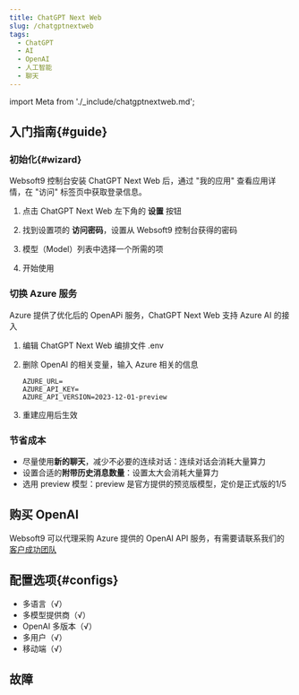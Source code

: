 ```yaml
---
title: ChatGPT Next Web
slug: /chatgptnextweb
tags:
  - ChatGPT
  - AI
  - OpenAI
  - 人工智能
  - 聊天
---
```


import Meta from './_include/chatgptnextweb.md';

<Meta name="meta" />

## 入门指南{#guide}

### 初始化{#wizard}

Websoft9 控制台安装 ChatGPT Next Web 后，通过 "我的应用" 查看应用详情，在 "访问" 标签页中获取登录信息。  

1. 点击 ChatGPT Next Web 左下角的 **设置** 按钮

2. 找到设置项的 **访问密码**，设置从 Websoft9 控制台获得的密码

3. 模型（Model）列表中选择一个所需的项

3. 开始使用

### 切换 Azure 服务

Azure 提供了优化后的 OpenAPi 服务，ChatGPT Next Web 支持 Azure AI 的接入

1. 编辑 ChatGPT Next Web 编排文件 .env

2. 删除 OpenAI 的相关变量，输入 Azure 相关的信息
   ```
   AZURE_URL=
   AZURE_API_KEY=
   AZURE_API_VERSION=2023-12-01-preview
   ```

3. 重建应用后生效

### 节省成本

- 尽量使用**新的聊天**，减少不必要的连续对话：连续对话会消耗大量算力
- 设置合适的**附带历史消息数量**：设置太大会消耗大量算力
- 选用 preview 模型：preview 是官方提供的预览版模型，定价是正式版的1/5

## 购买 OpenAI 

Websoft9 可以代理采购 Azure 提供的 OpenAI API 服务，有需要请联系我们的 [客户成功团队](./helpdesk)

## 配置选项{#configs}

- 多语言（√）
- 多模型提供商（√）
- OpenAI 多版本（√）
- 多用户（√）
- 移动端（√）

## 故障